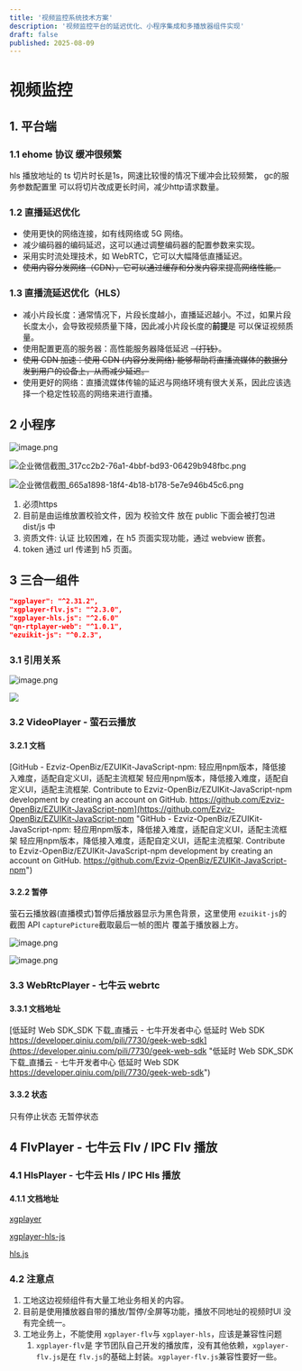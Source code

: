 ```yaml
---
title: '视频监控系统技术方案'
description: '视频监控平台的延迟优化、小程序集成和多播放器组件实现'
draft: false
published: 2025-08-09
---
```


# 视频监控

## 1. 平台端

### 1.1 ehome 协议 缓冲很频繁

hls 播放地址的 ts 切片时长是1s，网速比较慢的情况下缓冲会比较频繁， gc的服务参数配置里 可以将切片改成更长时间，减少http请求数量。

### 1.2 直播延迟优化

- 使用更快的网络连接，如有线网络或 5G 网络。
- 减少编码器的编码延迟，这可以通过调整编码器的配置参数来实现。
- 采用实时流处理技术，如 WebRTC，它可以大幅降低直播延迟。
- ~~使用内容分发网络（CDN），它可以通过缓存和分发内容来提高网络性能。~~

### 1.3 直播流延迟优化（HLS）

- 减小片段长度：通常情况下，片段长度越小，直播延迟越小。不过，如果片段长度太小，会导致视频质量下降，因此减小片段长度的**前提**是 可以保证视频质量。
- 使用配置更高的服务器：高性能服务器降低延迟 ~~（打钱）~~。
- ~~使用 CDN 加速：使用 CDN (内容分发网络) 能够帮助将直播流媒体的数据分发到用户的设备上，从而减少延迟。~~
- 使用更好的网络：直播流媒体传输的延迟与网络环境有很大关系，因此应该选择一个稳定性较高的网络来进行直播。

## 2 小程序

![image.png](https://cdn.nlark.com/yuque/0/2022/png/22890312/1663920612466-836ce386-90a9-45bd-a29a-7ccf5225f46f.png#averageHue=%23faf9f9\&clientId=u4a56f34d-1aa8-4\&from=paste\&height=358\&id=u34e1b5bd\&originHeight=422\&originWidth=722\&originalType=binary\&ratio=1\&rotation=0\&showTitle=false\&size=55057\&status=done\&style=none\&taskId=uce3fcd01-694c-4a5a-9149-99199282115\&title=\&width=613 "image.png")

![企业微信截图\_317cc2b2-76a1-4bbf-bd93-06429b948fbc.png](https://cdn.nlark.com/yuque/0/2022/png/22890312/1663920704553-e5690ab5-40c0-480a-9c5a-647633c22ff6.png#averageHue=%23fcfbfb\&clientId=u4a56f34d-1aa8-4\&from=paste\&height=280\&id=u7cece303\&originHeight=552\&originWidth=603\&originalType=binary\&ratio=1\&rotation=0\&showTitle=false\&size=60655\&status=done\&style=none\&taskId=u173c7e0f-b095-4cdb-8d31-e93d861b33f\&title=\&width=306 "企业微信截图_317cc2b2-76a1-4bbf-bd93-06429b948fbc.png")

![企业微信截图\_665a1898-18f4-4b18-b178-5e7e946b45c6.png](https://cdn.nlark.com/yuque/0/2022/png/22890312/1663920717161-70059e4b-cf3a-4f7d-bd68-6128533d1572.png#averageHue=%23fbf9f9\&clientId=u4a56f34d-1aa8-4\&from=paste\&height=278\&id=u4f1b5ca6\&originHeight=402\&originWidth=604\&originalType=binary\&ratio=1\&rotation=0\&showTitle=false\&size=49113\&status=done\&style=none\&taskId=ua069a4c3-aad0-4580-993c-e2978918180\&title=\&width=418 "企业微信截图_665a1898-18f4-4b18-b178-5e7e946b45c6.png")

1. 必须https
2. 目前是由运维放置校验文件，因为 校验文件 放在 public 下面会被打包进 dist/js 中
3. 资质文件: 认证 比较困难，在 h5 页面实现功能，通过 webview 嵌套。
4. token 通过 url 传递到 h5 页面。

## 3 三合一组件

```json
"xgplayer": "^2.31.2",
"xgplayer-flv.js": "^2.3.0",
"xgplayer-hls.js": "^2.6.0"
"qn-rtplayer-web": "^1.0.1",
"ezuikit-js": "^0.2.3",
```

### 3.1 引用关系

![image.png](https://cdn.nlark.com/yuque/0/2022/png/22890312/1646640230444-7257d0ec-ae50-41c1-a97b-5971a3bbebb6.png#averageHue=%23262b32\&clientId=uc2971265-8f6f-4\&from=paste\&height=405\&id=u411717d9\&originHeight=405\&originWidth=338\&originalType=binary\&ratio=1\&rotation=0\&showTitle=false\&size=35992\&status=done\&style=none\&taskId=u9df10ad1-3833-4a43-bbe2-c797a2303b9\&title=\&width=338 "image.png")

![](https://cdn.nlark.com/yuque/0/2022/jpeg/22890312/1646641132081-cdbec8f9-6341-46eb-b974-df147182c6d6.jpeg)

### 3.2 VideoPlayer - 萤石云播放

#### 3.2.1 文档

[GitHub - Ezviz-OpenBiz/EZUIKit-JavaScript-npm: 轻应用npm版本，降低接入难度，适配自定义UI，适配主流框架 轻应用npm版本，降低接入难度，适配自定义UI，适配主流框架. Contribute to Ezviz-OpenBiz/EZUIKit-JavaScript-npm development by creating an account on GitHub. https://github.com/Ezviz-OpenBiz/EZUIKit-JavaScript-npm](https://github.com/Ezviz-OpenBiz/EZUIKit-JavaScript-npm "GitHub - Ezviz-OpenBiz/EZUIKit-JavaScript-npm: 轻应用npm版本，降低接入难度，适配自定义UI，适配主流框架 轻应用npm版本，降低接入难度，适配自定义UI，适配主流框架. Contribute to Ezviz-OpenBiz/EZUIKit-JavaScript-npm development by creating an account on GitHub. https://github.com/Ezviz-OpenBiz/EZUIKit-JavaScript-npm")

#### 3.2.2 暂停

萤石云播放器(直播模式)暂停后播放器显示为黑色背景，这里使用 `ezuikit-js`的截图 API `capturePicture`截取最后一帧的图片 覆盖于播放器上方。

![image.png](https://cdn.nlark.com/yuque/0/2022/png/22890312/1646640850898-68d51382-dce2-405c-a462-be7ff07557f3.png#averageHue=%23292e36\&clientId=uc2971265-8f6f-4\&from=paste\&height=154\&id=ue6094e4e\&originHeight=154\&originWidth=905\&originalType=binary\&ratio=1\&rotation=0\&showTitle=false\&size=46456\&status=done\&style=none\&taskId=u2c704f21-d973-4bb1-9c8c-3ca3fadb3fb\&title=\&width=905 "image.png")

![image.png](https://cdn.nlark.com/yuque/0/2022/png/22890312/1646640880703-83f32b91-4471-472f-ba36-1d17b39988f4.png#averageHue=%23292d36\&clientId=uc2971265-8f6f-4\&from=paste\&height=821\&id=WywmD\&originHeight=821\&originWidth=836\&originalType=binary\&ratio=1\&rotation=0\&showTitle=false\&size=135158\&status=done\&style=none\&taskId=u3c8afea5-d35a-4349-a1c6-0b4b882bb03\&title=\&width=836 "image.png")

### 3.3 WebRtcPlayer - 七牛云 webrtc

#### 3.3.1 文档地址

[低延时 Web SDK\_SDK 下载\_直播云 - 七牛开发者中心 低延时 Web SDK https://developer.qiniu.com/pili/7730/geek-web-sdk](https://developer.qiniu.com/pili/7730/geek-web-sdk "低延时 Web SDK_SDK 下载_直播云 - 七牛开发者中心 低延时 Web SDK https://developer.qiniu.com/pili/7730/geek-web-sdk")

#### 3.3.2 状态

只有停止状态 无暂停状态

## 4 FlvPlayer - 七牛云 Flv / IPC Flv 播放

### 4.1 HlsPlayer - 七牛云 Hls / IPC Hls 播放

#### 4.1.1 文档地址

[xgplayer](https://v2.h5player.bytedance.com/gettingStarted/ "xgplayer")

[xgplayer-hls-js](https://v2.h5player.bytedance.com/plugins/#xgplayer-hls-js "xgplayer-hls-js")

[hls.js](https://github.com/video-dev/hls.js/blob/master/docs/API.md#fine-tuning "hls.js")

### 4.2 注意点

1. 工地这边视频组件有大量工地业务相关的内容。
2. 目前是使用播放器自带的播放/暂停/全屏等功能，播放不同地址的视频时UI 没有完全统一。
3. 工地业务上，不能使用 `xgplayer-flv`与 `xgplayer-hls`，应该是兼容性问题
   1. `xgplayer-flv`是 字节团队自己开发的播放库，没有其他依赖，`xgplayer-flv.js`是在 `flv.js`的基础上封装。`xgplayer-flv.js`兼容性要好一些。
